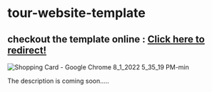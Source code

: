 # tour-website-template
<h2> checkout the template online : <a href="https://tourism-sho.netlify.app" > Click here to redirect! </a> </h2>


![Shopping Card - Google Chrome 8_1_2022 5_35_19 PM-min](https://user-images.githubusercontent.com/96312176/182159508-8c6f820b-700f-480b-922d-c5c0467bd93b.png)


The description is coming soon.....
